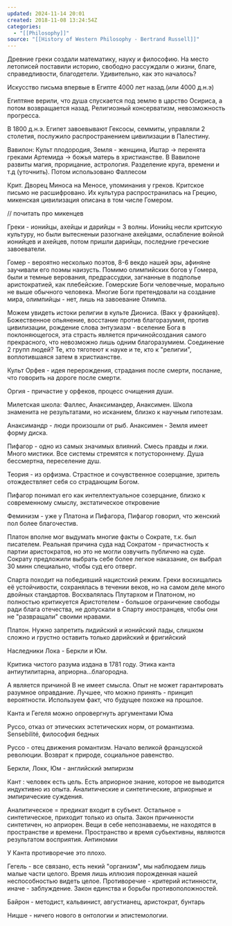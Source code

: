 ```yaml
---
updated: 2024-11-14 20:01
created: 2018-11-08 13:24:54Z
categories:
  - "[[Philosophy]]"
source: "[[History of Western Philosophy - Bertrand Russell]]"
---
```


Древние греки создали математику, науку и философию. На место летописей поставили историю, свободно рассуждали о жизни, благе, справедливости, благодетели. Удивительно, как это началось?

Искусство письма впервые в Египте 4000 лет назад.(или 4000 д.н.э)

Египтяне верили, что душа спускается под землю в царство Осириса, а потом возвращается назад. Религиозный консерватизм, невозможность прогресса.

В 1800 д.н.э. Египет завоевывают Гексосы, семмиты, управляли 2 столетия, послужило распространением цивилизации в Палестину.

Вавилон:
Культ плодородия, Земля - женщина, Иштар -> перенята греками Артемида -> божья матерь в христианстве.
В Вавилоне развиты магия, прорицание, астрология. Разделение круга, времени и т.д (уточнить). Потом использовано Фаллесом

Крит. Дворец Миноса на Меносе, упоминания у греков. Критское письмо не расшифровано. Их культура распространилась на Грецию, микенская цивилизация описана в том числе Гомером.

// почитать про микенцев

Греки - ионийцы, ахейцы и дарийцы = 3 волны.
Ионийц несли критскую культуру, но были вытесненыи разогнане ахейцами, ослабление войной ионийцев и ахейцев, потом пришли дарийцы, последние греческие завоеватели.

Гомер - вероятно несколько поэтов, 8-6 векдо нашей эры, афиняне заучивали его поэмы наизусть. Помимо олимпийских богов у Гомера, были и темные верования, предрассудки, загнанные в подполье аристократией, как плебейские. Гомерские Боги человечные, морально не выше обычного человека. Многие Боги претендовали на создание мира, олимпийцы - нет, лишь на завоевание Олимпа.

Можем увидеть истоки религии в культе Диониса. (Вакх у фракийцев). Божественное опьянение, восстание против благоразумия, против цивилизации, рождение слова энтузиазм - вселение Бога в поклоняющегося, эта страсть является причинойсоздания самого прекрасного, что невозможно лишь одним благоразумием. Соединение 2 групп людей? Те, кто тяготеют к науке и те, кто к "религии", воплотившаяся затем в христианстве.

Культ Орфея - идея перерождения, страдания после смерти, послание, что говорить на дороге после смерти.

Оргия - причастие у орфеков, процесс очищения души.

Милетская школа: Фаллес, Анаксимандер, Анаксимен. Школа знаменита не результатами, но исканием, близко к научным гипотезам.

Анаксимандр - люди произошли от рыб.
Анаксимен - Земля имеет форму диска.

Пифагор - одно из самых значимых влияний. Смесь правды и лжи. Много мистики. Все системы стремятся к потустороннему. Душа бессмертна, переселение душ.

Теория - из орфизма. Страстное и сочувственное созерцание, зритель отождествляет себя со страдающим Богом.

Пифагор понимал его как интеллектуальное созерцание, близко к современному смыслу, экстатическое откровение

Феминизм - уже у Платона и Пифагора, Пифагор говорил, что женский пол более благочестив.

Платон вполне мог выдумать многие факты о Сократе, т.к. был писателем.
Реальная причина суда над Сократом - причастность к партии аристократов, но это не могли озвучить публично на суде. Сократу предложили выбрать себе более легкое наказание, он выбрал 30 минн специально, чтобы суд его отверг.

Спарта походит на победивший нацистский режим. Греки восхищались её устойчивости, сохранялась в течении веков, но на самом деле много двойных стандартов. Восхвалялась Плутархом и Платоном, но полностью критикуется Аристотелем - большое ограничение свободы ради блага отечества, не допускали в Спарту иностранцев, чтобы они не "развращали" своими нравами.

Платон. Нужно запретить лидийский и ионийский лады, слишком сложно и грустно оставить только дарийский и фригийский

Наследники Лока - Беркли и Юм.

Критика чистого разума издана в 1781 году. Этика канта антиутилитарна, априорна...благородна.

А является причиной В не имеет смысла. Опыт не может гарантировать разумное оправдание. Лучшее, что можно принять - принцип вероятности. Используем факт, что будущее похоже на прошлое.

Канта и Гегеля можно опровергнуть аргументами Юма

Руссо, отказ от этических эстетических норм, от романтизма. Sensebilité, философия бедных

Руссо - отец движения романтизм. Начало великой французской революции. Возврат к природе, социальное равенство.

Беркли, Локк, Юм - английский эмпиризм

Кант : человек есть цель. Есть априорное знание, которое не выводится индуктивно из опыта. Аналитические и синтетические, априорные и эмпирические суждения.

Аналитическое = предикат входит в субъект. Остальное = синтетическое, приходит только из опыта. Закон причинности синтетичен, но априорен. Вещи в себе непознаваемы, не находятся в пространстве и времени. Пространство и время субьективны, являются результатом восприятия. Антиномии

У Канта противоречие это плохо.

Гегель - все связано, есть некий "организм", мы наблюдаем лишь малые части целого. Время лишь иллюзия порожденная нашей неспособностью видеть целое. Противоречие - критерий истинности, иначе - заблуждение. Закон единства и борьбы противоположностей.

Байрон - методист, кальвинист, августианец, аристократ, бунтарь

Ницше - ничего нового в онтологии и эпистемологии.